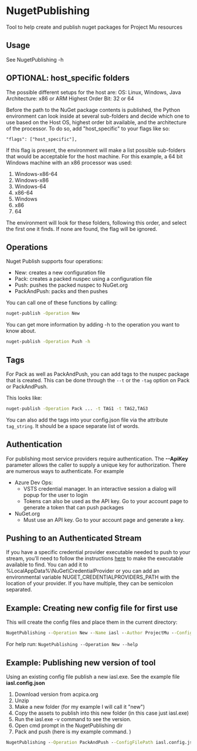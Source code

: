 # NugetPublishing

Tool to help create and publish nuget packages for Project Mu resources

## Usage

See NugetPublishing -h

## OPTIONAL: host_specific folders

The possible different setups for the host are:
OS: Linux, Windows, Java
Architecture: x86 or ARM
Highest Order Bit: 32 or 64

Before the path to the NuGet package contents is published, the Python environment can look inside at several sub-folders and decide which one to use based on the Host OS, highest order bit available, and the architecture of the processor. To do so, add "host_specific" to your flags like so:

```
"flags": ["host_specific"],
```

If this flag is present, the environment will make a list possible sub-folders that would be acceptable for the host machine.
For this example, a 64 bit Windows machine with an x86 processor was used:

1. Windows-x86-64
2. Windows-x86
3. Windows-64
4. x86-64
5. Windows
6. x86
7. 64

The environment will look for these folders, following this order, and select the first one it finds. If none are found, the flag will be ignored.

## Operations

Nuget Publish supports four operations:

- New: creates a new configuration file
- Pack: creates a packed nuspec using a configuration file
- Push: pushes the packed nuspec to NuGet.org
- PackAndPush: packs and then pushes

You can call one of these functions by calling:

```cmd
nuget-publish -Operation New
```

You can get more information by adding -h to the operation you want to know about.

```cmd
nuget-publish -Operation Push -h
```

## Tags

For Pack as well as PackAndPush, you can add tags to the nuspec package that is created.
This can be done through the `--t` or the `-tag` option on Pack or PackAndPush.

This looks like:
```cmd
nuget-publish -Operation Pack ... -t TAG1 -t TAG2,TAG3
```

You can also add the tags into your config.json file via the attribute `tag_string`.
It should be a space separate list of words.

## Authentication

For publishing most service providers require authentication.  The **--ApiKey** parameter allows the caller to supply a unique key for authorization.  There are numerous ways to authenticate.
For example

* Azure Dev Ops:
  * VSTS credential manager.  In an interactive session a dialog will popup for the user to login
  * Tokens can also be used as the API key.  Go to your account page to generate a token that can push packages
* NuGet.org
  * Must use an API key.  Go to your account page and generate a key.

## Pushing to an Authenticated Stream

If you have a specific credential provider executable needed to push to your stream, you'll need to follow the instructions [here](https://docs.microsoft.com/en-us/nuget/reference/extensibility/nuget-exe-credential-providers) to make the executable available to find.
You can add it to %LocalAppData%\NuGet\CredentialProvider or you can add an environmental variable NUGET_CREDENTIALPROVIDERS_PATH with the location of your provider. If you have multiple, they can be semicolon separated.

## Example: Creating new config file for first use

This will create the config files and place them in the current directory:

```cmd
NugetPublishing --Operation New --Name iasl --Author ProjectMu --ConfigFileFolderPath . --Description "Description of item." --FeedUrl https://api.nuget.org/v3/index.json --ProjectUrl http://aka.ms/projectmu --LicenseType BSD2
```

For help run: `NugetPublishing --Operation New --help`

## Example: Publishing new version of tool

Using an existing config file publish a new iasl.exe.  See the example file **iasl.config.json**

1. Download version from acpica.org
2. Unzip
3. Make a new folder (for my example I will call it "new")
4. Copy the assets to publish into this new folder (in this case just iasl.exe)
5. Run the iasl.exe -v command to see the version.
6. Open cmd prompt in the NugetPublishing dir
7. Pack and push (here is my example command. )
  ```cmd
  NugetPublishing --Operation PackAndPush --ConfigFilePath iasl.config.json --Version 20180209.0.0 --InputFolderPath "C:\temp\iasl-win-20180209\new"  --ApiKey <your key here>
  ```
